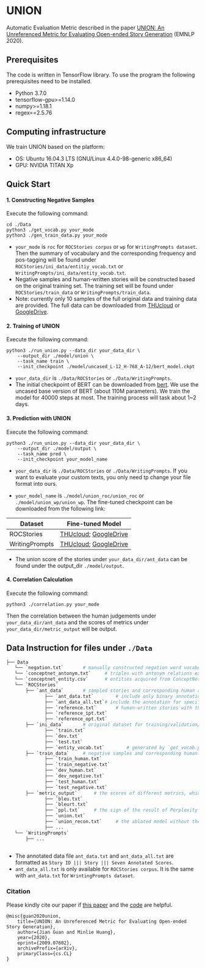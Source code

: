 # UNION

Automatic Evaluation Metric described in the paper [UNION: An Unreferenced Metric for Evaluating Open-ended Story Generation](https://arxiv.org/abs/2009.07602) (EMNLP 2020).

## Prerequisites

The code is written in TensorFlow library. To use the program the following prerequisites need to be installed.

- Python 3.7.0
- tensorflow-gpu>=1.14.0
- numpy>=1.18.1
- regex==2.5.76

## Computing infrastructure

We train UNION based on the platform: 

- OS: Ubuntu 16.04.3 LTS (GNU/Linux 4.4.0-98-generic x86_64)
- GPU: NVIDIA TITAN Xp



## Quick Start

#### 1. Constructing Negative Samples

Execute the following command: 

```shell
cd ./Data
python3 ./get_vocab.py your_mode
python3 ./gen_train_data.py your_mode
```

- `your_mode` is `roc` for `ROCStories corpus` or  `wp` for `WritingPrompts dataset`. Then the summary of vocabulary and the corresponding frequency and pos-tagging will be found under `ROCStories/ini_data/entitiy_vocab.txt` or `WritingPrompts/ini_data/entity_vocab.txt`. 
- Negative samples and human-written stories will be constructed based on the original training set. The training set will be found under `ROCStories/train_data` or `WritingPrompts/train_data`.
- Note: currently only 10 samples of the full original data and training data are provided. The full data can be downloaded from [THUcloud](https://cloud.tsinghua.edu.cn/d/b3bdeee2c9b647439746/) or [GoogleDrive](https://drive.google.com/drive/folders/1Cfc-YkQo-27ovVug2bfpqBclECimvgwu?usp=sharing).




#### 2. Training of UNION

Execute the following command: 

```shell
python3 ./run_union.py --data_dir your_data_dir \
    --output_dir ./model/union \
    --task_name train \
    --init_checkpoint ./model/uncased_L-12_H-768_A-12/bert_model.ckpt
```

- `your_data_dir` is `./Data/ROCStories` or `./Data/WritingPrompts`.
- The initial checkpoint of BERT can be downloaded from [bert](https://github.com/google-research/bert). We use the uncased base version of BERT (about 110M parameters). We train the model for 40000 steps at most. The training process will task about 1~2 days. 



#### 3. Prediction with UNION

Execute the following command: 

```shell
python3 ./run_union.py --data_dir your_data_dir \
    --output_dir ./model/output \
    --task_name pred \
    --init_checkpoint your_model_name
```

- `your_data_dir` is `./Data/ROCStories` or `./Data/WritingPrompts`. If you want to evaluate your custom texts, you only need tp change your file format into ours. 

-  `your_model_name` is `./model/union_roc/union_roc` or `./model/union_wp/union_wp`. The fine-tuned checkpoint can be downloaded from the following link:

  | Dataset        | Fine-tuned Model                                             |
  | -------------- | ------------------------------------------------------------ |
  | ROCStories     | [THUcloud](https://cloud.tsinghua.edu.cn/d/23722540a7f944019427/); [GoogleDrive](https://drive.google.com/drive/folders/1T1SYM9OxPEsjpk2eGWot0iuyJbfIGmBM?usp=sharing) |
  | WritingPrompts | [THUcloud](https://cloud.tsinghua.edu.cn/d/0154034b7a574d0498c9/); [GoogleDrive](https://drive.google.com/drive/folders/1Z6uYG4WQBR3jzZAykQGfAEHriWc8CA0l?usp=sharing) |

- The union score of the stories under `your_data_dir/ant_data` can be found under the output_dir `./model/output`.



#### 4. Correlation Calculation

Execute the following command: 

```shell
python3 ./correlation.py your_mode
```

Then the correlation between the human judgements under  `your_data_dir/ant_data` and the scores of metrics under `your_data_dir/metric_output` will be output.



## Data Instruction for files under `./Data`

```bash
├── Data
   └── `negation.txt`		# manually constructed negation word vocabulary.
   └── `conceptnet_antonym.txt`		# triples with antonym relations extracted from ConceptNet.
   └── `conceptnet_entity.csv`		# entities acquired from ConceptNet.
   └── `ROCStories`
       ├── `ant_data`		# sampled stories and corresponding human annotation.
              ├── `ant_data.txt`		# include only binary annotation for reasonable(1) or unreasonable(0)
              ├── `ant_data_all.txt`# include the annotation for specific error types: reasonable(0), repeated plots(1), bad coherence(2), conflicting logic(3), chaotic scenes(4), and others(5). 
              ├── `reference.txt`		# human-written stories with the same leading context with annotated stories.
              ├── `reference_ipt.txt`
              ├── `reference_opt.txt`
       ├── `ini_data`		# original dataset for training/validation/testing.
              ├── `train.txt`
              ├── `dev.txt`
              ├── `test.txt`
              ├── `entity_vocab.txt`		# generated by `get_vocab.py`, consisting of all the entities and the corresponding tagged POS followed by the mention frequency in the dataset.
       ├── `train_data`		# negative samples and corresponding human-written stories for training, which are constructed by `gen_train_data.py`.
              ├── `train_human.txt`
              ├── `train_negative.txt`
              ├── `dev_human.txt`
              ├── `dev_negative.txt`
              ├── `test_human.txt`
              ├── `test_negative.txt`
       ├── `metric_output`		# the scores of different metrics, which can be used to replicate the correlation in Table 5 of the paper. 
              ├── `bleu.txt`
              ├── `bleurt.txt`
              ├── `ppl.txt`		# the sign of the result of Perplexity needs to be changed to get the result for *minus* Perplexity.
              ├── `union.txt`
              ├── `union_recon.txt`		# the ablated model without the reconstruction task
              ├── ...
   └── `WritingPrompts`
       ├── ...
 
```

- The annotated data file `ant_data.txt` and `ant_data_all.txt` are formatted as `Story ID ||| Story ||| Seven Annotated Scores`.
- `ant_data_all.txt` is only available for `ROCStories corpus`. It is the same with `ant_data.txt` for `WrintingPrompts dataset`. 



### Citation

Please kindly cite our paper if [this paper](https://arxiv.org/abs/2009.07602) and the [code](https://github.com/thu-coai/UNION) are helpful.

```
@misc{guan2020union,
    title={UNION: An Unreferenced Metric for Evaluating Open-ended Story Generation},
    author={Jian Guan and Minlie Huang},
    year={2020},
    eprint={2009.07602},
    archivePrefix={arXiv},
    primaryClass={cs.CL}
}
```